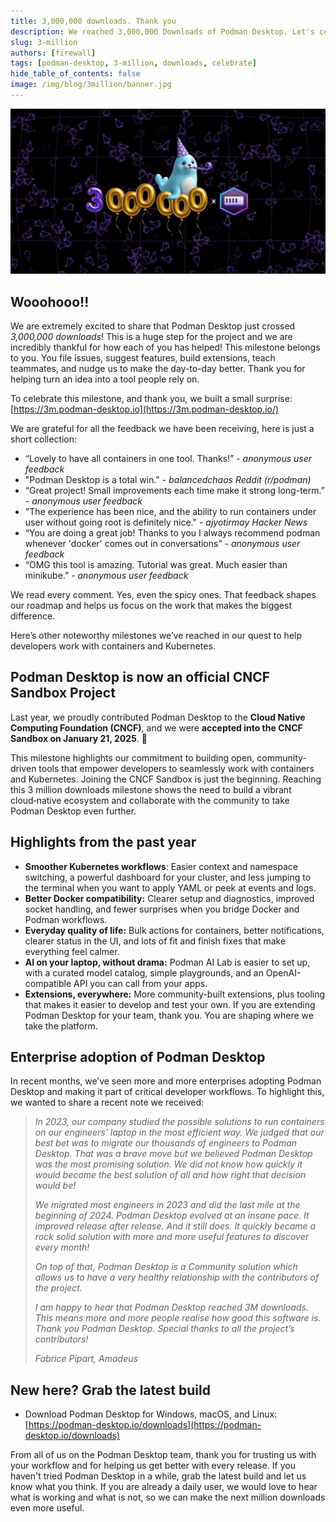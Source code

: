 ```yaml
---
title: 3,000,000 downloads. Thank you
description: We reached 3,000,000 Downloads of Podman Desktop. Let's celebrate.
slug: 3-million
authors: [firewall]
tags: [podman-desktop, 3-million, downloads, celebrate]
hide_table_of_contents: false
image: /img/blog/3million/banner.jpg
---
```


![Banner announcing 3 million downloads](/img/blog/3million/banner.jpg)

## Wooohooo!!

We are extremely excited to share that Podman Desktop just crossed _3,000,000 downloads_! This is a huge step for the project and we are incredibly thankful for how each of you has helped! This milestone belongs to you. You file issues, suggest features, build extensions, teach teammates, and nudge us to make the day-to-day better. Thank you for helping turn an idea into a tool people rely on.

To celebrate this milestone, and thank you, we built a small surprise:
[https://3m.podman-desktop.io](https://3m.podman-desktop.io/)

We are grateful for all the feedback we have been receiving, here is just a short collection:

- “Lovely to have all containers in one tool. Thanks!” - _anonymous user feedback_
- "Podman Desktop is a total win." - _balancedchaos Reddit (r/podman)_
- “Great project! Small improvements each time make it strong long-term.” - _anonymous user feedback_
- "The experience has been nice, and the ability to run containers under user without going root is definitely nice." - _ajyotirmay Hacker News_
- “You are doing a great job! Thanks to you I always recommend podman whenever 'docker' comes out in conversations” - _anonymous user feedback_
- “OMG this tool is amazing. Tutorial was great. Much easier than minikube.” - _anonymous user feedback_

We read every comment. Yes, even the spicy ones. That feedback shapes our roadmap and helps us focus on the work that makes the biggest difference.

Here’s other noteworthy milestones we’ve reached in our quest to help developers work with containers and Kubernetes.

## Podman Desktop is now an official CNCF Sandbox Project

Last year, we proudly contributed Podman Desktop to the **Cloud Native Computing Foundation (CNCF)**, and we were **accepted into the CNCF Sandbox on January 21, 2025**. 🎉

This milestone highlights our commitment to building open, community-driven tools that empower developers to seamlessly work with containers and Kubernetes. Joining the CNCF Sandbox is just the beginning. Reaching this 3 million downloads milestone shows the need to build a vibrant cloud‑native ecosystem and collaborate with the community to take Podman Desktop even further.

## Highlights from the past year

- **Smoother Kubernetes workflows**: Easier context and namespace switching, a powerful dashboard for your cluster, and less jumping to the terminal when you want to apply YAML or peek at events and logs.
- **Better Docker compatibility:** Clearer setup and diagnostics, improved socket handling, and fewer surprises when you bridge Docker and Podman workflows.
- **Everyday quality of life:** Bulk actions for containers, better notifications, clearer status in the UI, and lots of fit and finish fixes that make everything feel calmer.
- **AI on your laptop, without drama:** Podman AI Lab is easier to set up, with a curated model catalog, simple playgrounds, and an OpenAI-compatible API you can call from your apps.
- **Extensions, everywhere:** More community-built extensions, plus tooling that makes it easier to develop and test your own. If you are extending Podman Desktop for your team, thank you. You are shaping where we take the platform.

## Enterprise adoption of Podman Desktop

In recent months, we’ve seen more and more enterprises adopting Podman Desktop and making it part of critical developer workflows. To highlight this, we wanted to share a recent note we received:

> _In 2023, our company studied the possible solutions to run containers on our engineers’ laptop in the most efficient way. We judged that our best bet was to migrate our thousands of engineers to Podman Desktop. That was a brave move but we believed Podman Desktop was the most promising solution. We did not know how quickly it would become the best solution of all and how right that decision would be!_
>
> _We migrated most engineers in 2023 and did the last mile at the beginning of 2024. Podman Desktop evolved at an insane pace. It improved release after release. And it still does. It quickly became a rock solid solution with more and more useful features to discover every month!_
>
> _On top of that, Podman Desktop is a Community solution which allows us to have a very healthy relationship with the contributors of the project._
>
> _I am happy to hear that Podman Desktop reached 3M downloads. This means more and more people realise how good this software is. Thank you Podman Desktop. Special thanks to all the project’s contributors!_
>
> _Fabrice Pipart, Amadeus_

## New here? Grab the latest build

- Download Podman Desktop for Windows, macOS, and Linux: [https://podman-desktop.io/downloads](https://podman-desktop.io/downloads)

From all of us on the Podman Desktop team, thank you for trusting us with your workflow and for helping us get better with every release. If you haven't tried Podman Desktop in a while, grab the latest build and let us know what you think. If you are already a daily user, we would love to hear what is working and what is not, so we can make the next million downloads even more useful.

